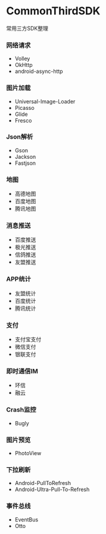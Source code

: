 # CommonThirdSDK
常用三方SDK整理

### 网络请求
- Volley
- OkHttp
- android-async-http

### 图片加载
- Universal-Image-Loader
- Picasso
- Glide
- Fresco

### Json解析
- Gson
- Jackson
- Fastjson

### 地图
- 高德地图
- 百度地图
- 腾讯地图

### 消息推送
- 百度推送
- 极光推送
- 信鸽推送
- 友盟推送

### APP统计
- 友盟统计
- 百度统计
- 腾讯统计

### 支付
- 支付宝支付
- 微信支付
- 银联支付

### 即时通信IM
- 环信
- 融云

### Crash监控
- Bugly

### 图片预览
- PhotoView

### 下拉刷新
- Android-PullToRefresh
- Android-Ultra-Pull-To-Refresh

### 事件总线
- EventBus
- Otto
